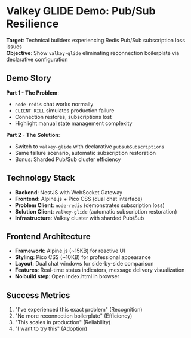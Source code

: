 # Valkey GLIDE Demo: Pub/Sub Resilience

**Target**: Technical builders experiencing Redis Pub/Sub subscription loss issues  
**Objective**: Show `valkey-glide` eliminating reconnection boilerplate via declarative configuration

## Demo Story

**Part 1 - The Problem**:
- `node-redis` chat works normally
- `CLIENT KILL` simulates production failure  
- Connection restores, subscriptions lost
- Highlight manual state management complexity

**Part 2 - The Solution**:
- Switch to `valkey-glide` with declarative `pubsubSubscriptions`
- Same failure scenario, automatic subscription restoration
- Bonus: Sharded Pub/Sub cluster efficiency

## Technology Stack
- **Backend**: NestJS with WebSocket Gateway
- **Frontend**: Alpine.js + Pico CSS (dual chat interface)
- **Problem Client**: `node-redis` (demonstrates subscription loss)
- **Solution Client**: `valkey-glide` (automatic subscription restoration)
- **Infrastructure**: Valkey cluster with sharded Pub/Sub

## Frontend Architecture
- **Framework**: Alpine.js (~15KB) for reactive UI
- **Styling**: Pico CSS (~10KB) for professional appearance  
- **Layout**: Dual chat windows for side-by-side comparison
- **Features**: Real-time status indicators, message delivery visualization
- **No build step**: Open index.html in browser

## Success Metrics
1. "I've experienced this exact problem" (Recognition)
2. "No more reconnection boilerplate" (Efficiency)  
3. "This scales in production" (Reliability)
4. "I want to try this" (Adoption)
